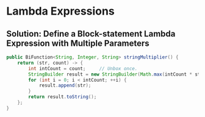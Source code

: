 # Lambda Expressions

## Solution: Define a Block-statement Lambda Expression with Multiple Parameters

``` java
public BiFunction<String, Integer, String> stringMultiplier() {
    return (str, count) -> {
        int intCount = count;     // Unbox once.
        StringBuilder result = new StringBuilder(Math.max(intCount * str.length(), 1));
        for (int i = 0; i < intCount; ++i) {
            result.append(str);
        }
        return result.toString();
    };
}
```
